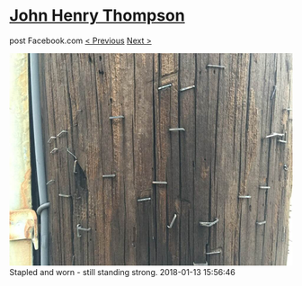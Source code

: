 # [John Henry Thompson](../README.md)
post Facebook.com
[< Previous](2018-01-13-1.md) [Next >](2018-01-13-3.md)

[![](../media/2018-01-13/Timeline-Photos-Stapled-and-worn-still-standing-strong.jpg)](../README.md)
Stapled and worn - still standing strong.
2018-01-13 15:56:46